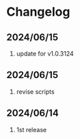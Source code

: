 # Changelog

## 2024/06/15  
1. update for v1.0.3124

## 2024/06/15  
1. revise scripts

## 2024/06/14
1. 1st release
